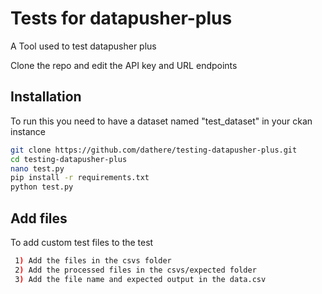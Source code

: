 # Tests for datapusher-plus



A Tool used to test datapusher plus

Clone the repo and edit the API key and URL endpoints

## Installation


To run this you need to have a dataset named "test_dataset" in your ckan instance
```bash
git clone https://github.com/dathere/testing-datapusher-plus.git
cd testing-datapusher-plus
nano test.py
pip install -r requirements.txt
python test.py
```
    
## Add files

To add custom test files to the test
```bash
 1) Add the files in the csvs folder 
 2) Add the processed files in the csvs/expected folder 
 3) Add the file name and expected output in the data.csv
 ```

